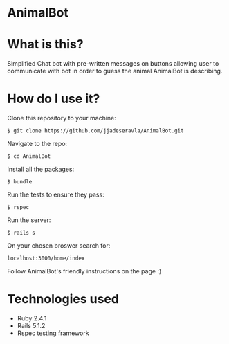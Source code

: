 
# AnimalBot

# What is this?

Simplified Chat bot with pre-written messages on buttons allowing user to communicate with bot in order to guess the animal AnimalBot is describing.

# How do I use it?

Clone this repository to your machine:
```
$ git clone https://github.com/jjadeseravla/AnimalBot.git
```

Navigate to the repo:
```
$ cd AnimalBot
```

Install all the packages:
```
$ bundle
```

Run the tests to ensure they pass:
```
$ rspec
```

Run the server:
```
$ rails s
```
On your chosen broswer search for:
```
localhost:3000/home/index
```

Follow AnimalBot's friendly instructions on the page :)

# Technologies used

- Ruby 2.4.1
- Rails 5.1.2
- Rspec testing framework
